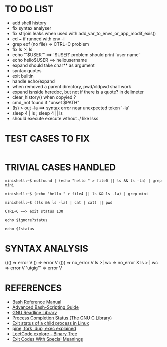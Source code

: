 # TO DO LIST #
* add shell history
* fix syntax analyser
* fix strjoin leaks when used with add_var_to_envs_or_app_modif_exis()
* cd ~ if runned with env -i
* grep eof (no file) => CTRL+C problem
* fix ls >| ls
* echo "'$USER'" ==> '$USER' problem should print 'user name'
* echo hello$USER ==> hellousername
* expand should take char** as argument
* syntax quotes
* exit builtin
* handle echo/expand
* when removed a parent directory, pwd/oldpwd shall work
* expand isnside heredoc, but not if there is a quote? in delimeter
* clear_history() when copyied ?
* cmd_not found if "unset $PATH"
* (ls) > out -la  ==> syntax error near unexpected token `-la'
* sleep 4 | ls ; sleep 4 || ls
* should execute execute wthout ./ like lsss 

# TEST CASES TO FIX #
```
```

# TRIVIAL CASES HANDLED ###
```
minishell:~$ notfound | (echo "hello " > file0 || ls && ls -la) | grep mini
 
minishell:~$ (echo "hello " > file4 || ls && ls -la) | grep mini

minishell:~$ ((ls && ls -la) | cat | cat) || pwd

CTRL+C ==> exit status 130

echo $ignore?status

echo $?status
```

# SYNTAX ANALYSIS #
()()			=> error	V
()				=> error	V
(())			=> no_error	V
ls  >| wc 		=> no_error	X
ls > | wc		=> error	V
'utgig'"		=> error	V

# REFERENCES #
- [Bash Reference Manual](https://www.gnu.org/software/bash/manual/html_node/index.html)
- [Advanced Bash-Scripting Guide](https://linux.die.net/abs-guide/)
- [GNU Readline Library](https://tiswww.case.edu/php/chet/readline/readline.html)
- [Process Completion Status (The GNU C Library)](https://www.gnu.org/software/libc/manual/html_node/Process-Completion-Status.html)
- [Exit status of a child process in Linux](https://www.geeksforgeeks.org/exit-status-child-process-linux/)
- [pipe, fork, dup, exec explained](https://youtu.be/pO1wuN3hJZ4)
- [LeetCode explore - Binary Tree](https://leetcode.com/explore/learn/card/data-structure-tree/)
- [Exit Codes With Special Meanings](https://linux.die.net/abs-guide/exitcodes.html)    